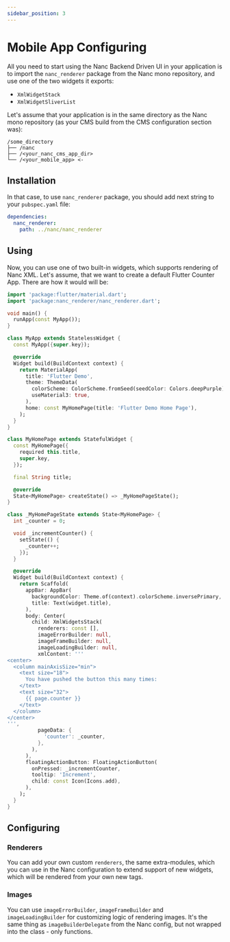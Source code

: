 ```yaml
---
sidebar_position: 3
---
```


# Mobile App Configuring

All you need to start using the Nanc Backend Driven UI in your application is to import the `nanc_renderer` package from the Nanc mono repository, and use one of the two widgets it exports:
- `XmlWidgetStack`
- `XmlWidgetSliverList`

Let's assume that your application is in the same directory as the Nanc mono repository (as your CMS build from the CMS configuration section was):

```
/some_directory
├── /nanc
├── /<your_nanc_cms_app_dir>
└── /<your_mobile_app> <-
```

## Installation

In that case, to use `nanc_renderer` package, you should add next string to your `pubspec.yaml` file:

```yaml
dependencies:
  nanc_renderer:
    path: ../nanc/nanc_renderer
```

## Using

Now, you can use one of two built-in widgets, which supports rendering of Nanc XML. Let's assume, that we want to create a default Flutter Counter App. There are how it would will be:

```dart
import 'package:flutter/material.dart';
import 'package:nanc_renderer/nanc_renderer.dart';

void main() {
  runApp(const MyApp());
}

class MyApp extends StatelessWidget {
  const MyApp({super.key});

  @override
  Widget build(BuildContext context) {
    return MaterialApp(
      title: 'Flutter Demo',
      theme: ThemeData(
        colorScheme: ColorScheme.fromSeed(seedColor: Colors.deepPurple),
        useMaterial3: true,
      ),
      home: const MyHomePage(title: 'Flutter Demo Home Page'),
    );
  }
}

class MyHomePage extends StatefulWidget {
  const MyHomePage({
    required this.title,
    super.key,
  });

  final String title;

  @override
  State<MyHomePage> createState() => _MyHomePageState();
}

class _MyHomePageState extends State<MyHomePage> {
  int _counter = 0;

  void _incrementCounter() {
    setState(() {
      _counter++;
    });
  }

  @override
  Widget build(BuildContext context) {
    return Scaffold(
      appBar: AppBar(
        backgroundColor: Theme.of(context).colorScheme.inversePrimary,
        title: Text(widget.title),
      ),
      body: Center(
        child: XmlWidgetsStack(
          renderers: const [],
          imageErrorBuilder: null,
          imageFrameBuilder: null,
          imageLoadingBuilder: null,
          xmlContent: '''
<center>
  <column mainAxisSize="min">
    <text size="18">
      You have pushed the button this many times:
    </text>
    <text size="32">
      {{ page.counter }}
    </text>
  </column>
</center>
''',
          pageData: {
            'counter': _counter,
          },
        ),
      ),
      floatingActionButton: FloatingActionButton(
        onPressed: _incrementCounter,
        tooltip: 'Increment',
        child: const Icon(Icons.add),
      ),
    );
  }
}
```

## Configuring

### Renderers

You can add your own custom `renderers`, the same extra-modules, which you can use in the Nanc configuration to extend support of new widgets, which will be rendered from your own new tags.

### Images

You can use `imageErrorBuilder`, `imageFrameBuilder` and `imageLoadingBuilder` for customizing logic of rendering images. It's the same thing as `imageBuilderDelegate` from the Nanc config, but not wrapped into the class - only functions.